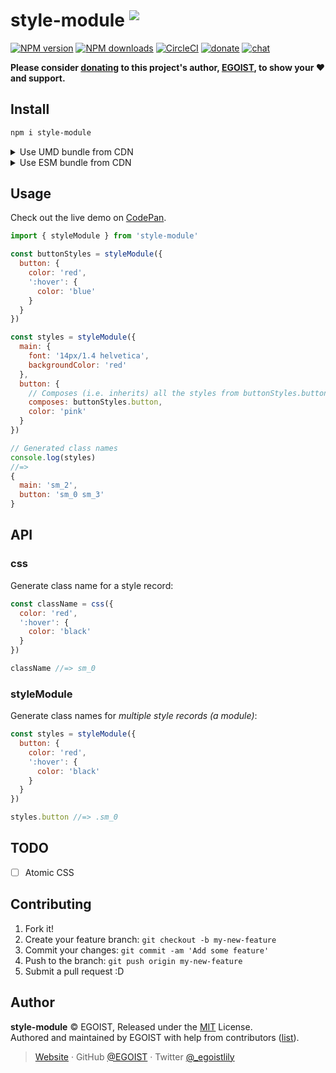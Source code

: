 # style-module <sup><img src="https://version-badge.egoist.sh/text?text=beta"></sup>

[![NPM version](https://badgen.net/npm/v/style-module)](https://npmjs.com/package/style-module) [![NPM downloads](https://badgen.net/npm/dm/style-module)](https://npmjs.com/package/style-module) [![CircleCI](https://badgen.net/circleci/github/egoist/style-module/master)](https://circleci.com/gh/egoist/style-module/tree/master) [![donate](https://badgen.net/badge/support%20me/donate/ff69b4)](https://patreon.com/egoist) [![chat](https://badgen.net/badge/chat%20on/discord/7289DA)](https://chat.egoist.moe)

**Please consider [donating](https://www.patreon.com/egoist) to this project's author, [EGOIST](https://egoist.sh), to show your ❤️ and support.**

## Install

```bash
npm i style-module
```

<details><summary>Use UMD bundle from CDN</summary>

```html
<script src="https://unpkg.com/style-module/dist/style-module.min.js"></script>
<script>
  const { styleModule } = styleModule

  const styles = styleModule({
    button: {
      color: 'red'
    }
  })
</script>
```

</details>

<details><summary>Use ESM bundle from CDN</summary>

```html
<script type="module">
  import { styleModule } from 'https://unpkg.com/style-module?module'

  const styles = styleModule({
    button: {
      color: 'red'
    }
  })
</script>
```

</details>

## Usage

Check out the live demo on [CodePan](https://codepan.net/gist/bfcdf733f6099fff24080d039569c9aa).

```js
import { styleModule } from 'style-module'

const buttonStyles = styleModule({
  button: {
    color: 'red',
    ':hover': {
      color: 'blue'
    }
  }
})

const styles = styleModule({
  main: {
    font: '14px/1.4 helvetica',
    backgroundColor: 'red'
  },
  button: {
    // Composes (i.e. inherits) all the styles from buttonStyles.button
    composes: buttonStyles.button,
    color: 'pink'
  }
})

// Generated class names
console.log(styles)
//=>
{
  main: 'sm_2',
  button: 'sm_0 sm_3'
}
```

## API

### css

Generate class name for a style record:

```js
const className = css({
  color: 'red',
  ':hover': {
    color: 'black'
  }
})

className //=> sm_0
```

### styleModule

Generate class names for _multiple style records (a module)_:

```js
const styles = styleModule({
  button: {
    color: 'red',
    ':hover': {
      color: 'black'
    }
  }
})

styles.button //=> .sm_0
```

## TODO

- [ ] Atomic CSS

## Contributing

1. Fork it!
2. Create your feature branch: `git checkout -b my-new-feature`
3. Commit your changes: `git commit -am 'Add some feature'`
4. Push to the branch: `git push origin my-new-feature`
5. Submit a pull request :D

## Author

**style-module** © EGOIST, Released under the [MIT](./LICENSE) License.<br>
Authored and maintained by EGOIST with help from contributors ([list](https://github.com/egoist/style-module/contributors)).

> [Website](https://egoist.sh) · GitHub [@EGOIST](https://github.com/egoist) · Twitter [@\_egoistlily](https://twitter.com/_egoistlily)
